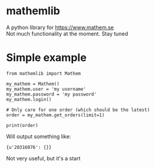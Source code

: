 # mathemlib
A python library for https://www.mathem.se  
Not much functionality at the moment. Stay tuned

# Simple example
```
from mathemlib import Mathem

my_mathem = Mathem()
my_mathem.user = 'my username'
my_mathem.password = 'my password'
my_mathem.login()

# Only care for one order (which should be the latest)
order = my_mathem.get_orders(limit=1)

print(order)
```
Will output something like:
```
{u'20316076': {}}
```
Not very useful, but it's a start
